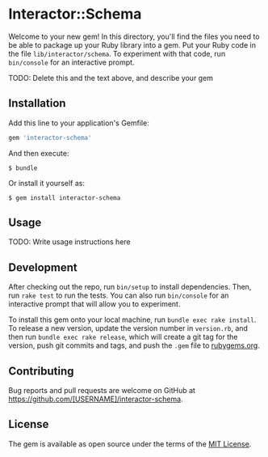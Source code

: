 # Interactor::Schema

Welcome to your new gem! In this directory, you'll find the files you need to be able to package up your Ruby library into a gem. Put your Ruby code in the file `lib/interactor/schema`. To experiment with that code, run `bin/console` for an interactive prompt.

TODO: Delete this and the text above, and describe your gem

## Installation

Add this line to your application's Gemfile:

```ruby
gem 'interactor-schema'
```

And then execute:

    $ bundle

Or install it yourself as:

    $ gem install interactor-schema

## Usage

TODO: Write usage instructions here

## Development

After checking out the repo, run `bin/setup` to install dependencies. Then, run `rake test` to run the tests. You can also run `bin/console` for an interactive prompt that will allow you to experiment.

To install this gem onto your local machine, run `bundle exec rake install`. To release a new version, update the version number in `version.rb`, and then run `bundle exec rake release`, which will create a git tag for the version, push git commits and tags, and push the `.gem` file to [rubygems.org](https://rubygems.org).

## Contributing

Bug reports and pull requests are welcome on GitHub at https://github.com/[USERNAME]/interactor-schema.


## License

The gem is available as open source under the terms of the [MIT License](http://opensource.org/licenses/MIT).

